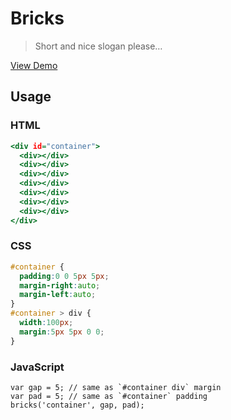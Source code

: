 Bricks
======

> Short and nice slogan please…

[View Demo](https://cdn.rawgit.com/tovic/bricks/master/bricks.html)

Usage
-----

### HTML

~~~ .html
<div id="container">
  <div></div>
  <div></div>
  <div></div>
  <div></div>
  <div></div>
  <div></div>
  <div></div>
</div>
~~~

### CSS

~~~ .css
#container {
  padding:0 0 5px 5px;
  margin-right:auto;
  margin-left:auto;
}
#container > div {
  width:100px;
  margin:5px 5px 0 0;
}
~~~

### JavaScript

~~~ .javascript
var gap = 5; // same as `#container div` margin
var pad = 5; // same as `#container` padding
bricks('container', gap, pad);
~~~